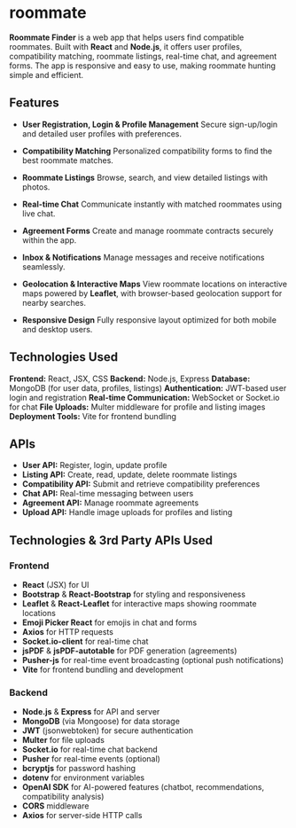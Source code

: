 # **roommate**

**Roommate Finder** is a web app that helps users find compatible roommates. Built with **React** and **Node.js**, it offers user profiles, compatibility matching, roommate listings, real-time chat, and agreement forms. The app is responsive and easy to use, making roommate hunting simple and efficient.


## **Features**

* **User Registration, Login & Profile Management**
  Secure sign-up/login and detailed user profiles with preferences.

* **Compatibility Matching**
  Personalized compatibility forms to find the best roommate matches.

* **Roommate Listings**
  Browse, search, and view detailed listings with photos.

* **Real-time Chat**
  Communicate instantly with matched roommates using live chat.

* **Agreement Forms**
  Create and manage roommate contracts securely within the app.

* **Inbox & Notifications**
  Manage messages and receive notifications seamlessly.

* **Geolocation & Interactive Maps**
  View roommate locations on interactive maps powered by **Leaflet**, with browser-based geolocation support for nearby searches.

* **Responsive Design**
  Fully responsive layout optimized for both mobile and desktop users.

## **Technologies Used**

**Frontend:** React, JSX, CSS
**Backend:** Node.js, Express
**Database:** MongoDB (for user data, profiles, listings)
**Authentication:** JWT-based user login and registration
**Real-time Communication:** WebSocket or Socket.io for chat
**File Uploads:** Multer middleware for profile and listing images
**Deployment Tools:** Vite for frontend bundling

## **APIs**

* **User API:** Register, login, update profile
* **Listing API:** Create, read, update, delete roommate listings
* **Compatibility API:** Submit and retrieve compatibility preferences
* **Chat API:** Real-time messaging between users
* **Agreement API:** Manage roommate agreements
* **Upload API:** Handle image uploads for profiles and listing

## **Technologies & 3rd Party APIs Used**

### **Frontend**

* **React** (JSX) for UI
* **Bootstrap** & **React-Bootstrap** for styling and responsiveness
* **Leaflet** & **React-Leaflet** for interactive maps showing roommate locations
* **Emoji Picker React** for emojis in chat and forms
* **Axios** for HTTP requests
* **Socket.io-client** for real-time chat
* **jsPDF** & **jsPDF-autotable** for PDF generation (agreements)
* **Pusher-js** for real-time event broadcasting (optional push notifications)
* **Vite** for frontend bundling and development

### **Backend**

* **Node.js** & **Express** for API and server
* **MongoDB** (via Mongoose) for data storage
* **JWT** (jsonwebtoken) for secure authentication
* **Multer** for file uploads
* **Socket.io** for real-time chat backend
* **Pusher** for real-time events (optional)
* **bcryptjs** for password hashing
* **dotenv** for environment variables
* **OpenAI SDK** for AI-powered features (chatbot, recommendations, compatibility analysis)
* **CORS** middleware
* **Axios** for server-side HTTP calls

